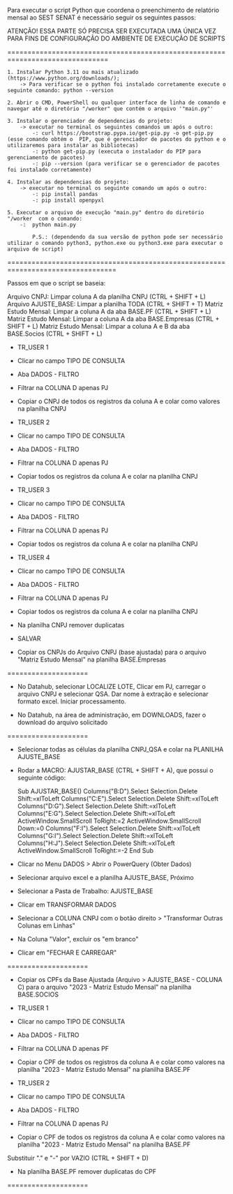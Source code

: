 Para executar o script Python que coordena o preenchimento de relatório mensal ao SEST SENAT é necessário seguir os seguintes passos:

ATENÇÃO! 
ESSA PARTE SÓ PRECISA SER EXECUTADA UMA ÚNICA VEZ PARA FINS DE CONFIGURAÇÃO DO AMBIENTE DE EXECUÇÃO DE SCRIPTS 

===============================================================================

    1. Instalar Python 3.11 ou mais atualizado (https://www.python.org/downloads/);
        -> Para verificar se o python foi instalado corretamente execute o seguinte comando: python --version

    2. Abrir o CMD, PowerShell ou qualquer interface de linha de comando e navegar até o diretório "/worker" que contém o arquivo '"main.py"'

    3. Instalar o gerenciador de dependencias do projeto:
        -> executar no terminal os seguintes comandos um após o outro:
            -: curl https://bootstrap.pypa.io/get-pip.py -o get-pip.py (esse comando obtém o  PIP, que é gerenciador de pacotes do python e o utilizaremos para instalar as bibliotecas)
            -: python get-pip.py (executa o instalador do PIP para gerenciamento de pacotes)
            -: pip --version (para verificar se o gerenciador de pacotes foi instalado corretamente)
    
    4. Instalar as dependencias do projeto:
        -> executar no terminal os seguinte comando um após o outro:
            -: pip install pandas
            -: pip install openpyxl
    
    5. Executar o arquivo de execução "main.py" dentro do diretório "/worker  com o comando:
        -:  python main.py 
        
            P.S.: (dependendo da sua versão de python pode ser necessário utilizar o comando python3, python.exe ou python3.exe para executar o arquivo de script)


=================================================================================

Passos em que o script se baseia:


Arquivo CNPJ: Limpar coluna A da planilha CNPJ (CTRL + SHIFT + L)
Arquivo AJUSTE_BASE: Limpar a planilha TODA (CTRL + SHIFT + T)
Matriz Estudo Mensal: Limpar a coluna A da aba BASE.PF (CTRL + SHIFT + L)
Matriz Estudo Mensal: Limpar a coluna A da aba BASE.Empresas (CTRL + SHIFT + L)
Matriz Estudo Mensal: Limpar a coluna A e B da aba BASE.Socios (CTRL + SHIFT + L)

- TR_USER 1
- Clicar no campo TIPO DE CONSULTA
- Aba DADOS - FILTRO
- Filtrar na COLUNA D apenas PJ
- Copiar o CNPJ de todos os registros da coluna A e colar como valores na planilha CNPJ

- TR_USER 2
- Clicar no campo TIPO DE CONSULTA
- Aba DADOS - FILTRO
- Filtrar na COLUNA D apenas PJ
- Copiar todos os registros da coluna A e colar na planilha CNPJ

- TR_USER 3
- Clicar no campo TIPO DE CONSULTA
- Aba DADOS - FILTRO
- Filtrar na COLUNA D apenas PJ
- Copiar todos os registros da coluna A e colar na planilha CNPJ

- TR_USER 4
- Clicar no campo TIPO DE CONSULTA
- Aba DADOS - FILTRO
- Filtrar na COLUNA D apenas PJ
- Copiar todos os registros da coluna A e colar na planilha CNPJ

- Na planilha CNPJ remover duplicatas
- SALVAR

- Copiar os CNPJs do Arquivo CNPJ (base ajustada) para o arquivo "Matriz Estudo Mensal" na planilha BASE.Empresas

====================

- No Datahub, selecionar LOCALIZE LOTE, Clicar em PJ, carregar o arquivo CNPJ e selecionar QSA. Dar nome à extração e selecionar formato excel. Iniciar processamento.

- No Datahub, na área de administração, em DOWNLOADS, fazer o download do arquivo solicitado

====================

- Selecionar todas as células da planilha CNPJ_QSA e colar na PLANILHA AJUSTE_BASE

- Rodar a MACRO: AJUSTAR_BASE (CTRL + SHIFT + A), que possui o seguinte código:

    Sub AJUSTAR_BASE()
        Columns("B:D").Select
        Selection.Delete Shift:=xlToLeft
        Columns("C:E").Select
        Selection.Delete Shift:=xlToLeft
        Columns("D:G").Select
        Selection.Delete Shift:=xlToLeft
        Columns("E:G").Select
        Selection.Delete Shift:=xlToLeft
        ActiveWindow.SmallScroll ToRight:=2
        ActiveWindow.SmallScroll Down:=0
        Columns("F:I").Select
        Selection.Delete Shift:=xlToLeft
        Columns("G:I").Select
        Selection.Delete Shift:=xlToLeft
        Columns("H:J").Select
        Selection.Delete Shift:=xlToLeft
        ActiveWindow.SmallScroll ToRight:=-2
    End Sub

- Clicar no Menu DADOS > Abrir o PowerQuery (Obter Dados)

- Selecionar arquivo excel e a planilha AJUSTE_BASE, Próximo

- Selecionar a Pasta de Trabalho: AJUSTE_BASE

- Clicar em TRANSFORMAR DADOS

- Selecionar a COLUNA CNPJ com o botão direito > "Transformar Outras Colunas em Linhas"

- Na Coluna "Valor", excluir os "em branco"

- Clicar em "FECHAR E CARREGAR"

====================

- Copiar os CPFs da Base Ajustada (Arquivo > AJUSTE_BASE - COLUNA C) para o arquivo "2023 - Matriz Estudo Mensal" na planilha BASE.SOCIOS


- TR_USER 1
- Clicar no campo TIPO DE CONSULTA
- Aba DADOS - FILTRO
- Filtrar na COLUNA D apenas PF
- Copiar o CPF de todos os registros da coluna A e colar como valores na planilha "2023 - Matriz Estudo Mensal" na planilha BASE.PF

- TR_USER 2
- Clicar no campo TIPO DE CONSULTA
- Aba DADOS - FILTRO
- Filtrar na COLUNA D apenas PJ
- Copiar o CPF de todos os registros da coluna A e colar como valores na planilha "2023 - Matriz Estudo Mensal" na planilha BASE.PF

Substituir "." e "-" por VAZIO (CTRL + SHIFT + D)

- Na planilha BASE.PF remover duplicatas do CPF


====================
